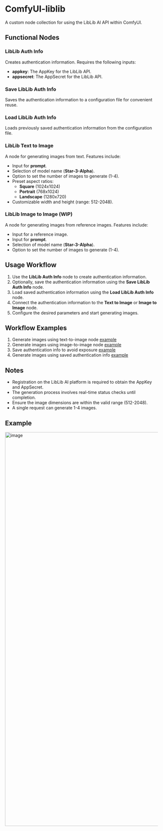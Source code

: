 # ComfyUI-liblib

A custom node collection for using the LibLib AI API within ComfyUI.

## Functional Nodes

### LibLib Auth Info
Creates authentication information. Requires the following inputs:
- **appkey**: The AppKey for the LibLib API.
- **appsecret**: The AppSecret for the LibLib API.

### Save LibLib Auth Info
Saves the authentication information to a configuration file for convenient reuse.

### Load LibLib Auth Info
Loads previously saved authentication information from the configuration file.

### LibLib Text to Image
A node for generating images from text. Features include:
- Input for **prompt**.
- Selection of model name (**Star-3-Alpha**).
- Option to set the number of images to generate (1-4).
- Preset aspect ratios:
  - **Square** (1024x1024)
  - **Portrait** (768x1024)
  - **Landscape** (1280x720)
- Customizable width and height (range: 512-2048).

### LibLib Image to Image (WIP)
A node for generating images from reference images. Features include:
- Input for a reference image.
- Input for **prompt**.
- Selection of model name (**Star-3-Alpha**).
- Option to set the number of images to generate (1-4).

## Usage Workflow

1. Use the **LibLib Auth Info** node to create authentication information.
2. Optionally, save the authentication information using the **Save LibLib Auth Info** node.
3. Load saved authentication information using the **Load LibLib Auth Info** node.
4. Connect the authentication information to the **Text to Image** or **Image to Image** node.
5. Configure the desired parameters and start generating images.

## Workflow Examples
1. Generate images using text-to-image node [example](./examples/text2img.json)
2. Generate images using image-to-image node [example](./examples/img2img.json)
3. Save authentication info to avoid exposure [example](./examples/save_auth_info.json) 
4. Generate images using saved authentication info [example](./examples/text2img_use_load_auth_info.json)

## Notes

- Registration on the LibLib AI platform is required to obtain the AppKey and AppSecret.
- The generation process involves real-time status checks until completion.
- Ensure the image dimensions are within the valid range (512-2048).
- A single request can generate 1-4 images.

## Example
<img width="1299" alt="image" src="https://github.com/user-attachments/assets/f36cceaa-e77a-4860-9659-ef21d02fabca">

